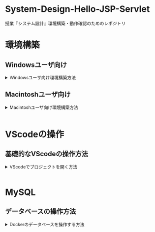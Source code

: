 # System-Design-Hello-JSP-Servlet

授業『システム設計』環境構築・動作確認のためのレポジトリ

# 環境構築

## Windowsユーザ向け

<details>
<summary> Windowsユーザ向け環境構築方法 </summary>

以下のすべての手順を実行してください．

### STEP-1 WSL,VSCodeのインストール

手順1 windowsボタンを右クリックして，ターミナル(またはpower shell)を管理者権限で起動
![ターミナルの起動](./imgs/terminal.png "terminal")

手順2 以下のコマンドを1行づつコピーして実行
```
Set-ExecutionPolicy RemoteSigned -scope CurrentUser
iwr -useb https://raw.githubusercontent.com/HazeyamaLab/system-design-docker/master/script/install.ps1 | iex
```
1行目を実行すると以下のように聞かれるので，Yを入力してEnterで同意  
```
実行ポリシーの変更
実行ポリシーは、信頼されていないスクリプトからの保護に役立ちます。実行ポリシーを変更すると、about_Execution_Policies
のヘルプ トピック (https://go.microsoft.com/fwlink/?LinkID=135170)
で説明されているセキュリティ上の危険にさらされる可能性があります。実行ポリシーを変更しますか?
[Y] はい(Y)  [A] すべて続行(A)  [N] いいえ(N)  [L] すべて無視(L)  [S] 中断(S)  [?] ヘルプ (既定値は "N"): Y
```

手順3 Ubuntu というCLIが立ち上がり，ユーザ名とパスワードの設定が求められるので設定．このとき __パスワードは入力しても画面上に表示されないので要注意！__
![ubuntuの初期設定](https://qiita-user-contents.imgix.net/https%3A%2F%2Fqiita-image-store.s3.ap-northeast-1.amazonaws.com%2F0%2F501257%2Fc10290ae-bd55-1ab1-4bbe-c885d205c45b.jpeg?ixlib=rb-4.0.0&auto=format&gif-q=60&q=75&w=1400&fit=max&s=28007229fb9c514b94e047923efacbfb "terminal")

以上でSTEP-1完了．

### STEP-2 Docker-Desktopのインストール
  
手順1 Docker Desktopのダウンロード・インストール
  
https://www.docker.com/products/docker-desktop/ にアクセス，ダウンロードしたexeファイルを実行．
![docker](./imgs/docker.png "terminal")  
チェックボックスはどちらもチェックが入っていることを確認．（バージョンによってはチェックボックスが1つしかないこともあるが，それでも大丈夫） 
![docker-install](./imgs/check.png "terminal")  
規約に同意したらAcceptボタンでインストール．
![term](./imgs/term.png "terminal")  
インストールできたらDocker-Desktopを起動し，チュートリアルをスキップすると，このようなメイン画面が出現．
![term](./imgs/docker-main.png "terminal")  
  
手順2 Dockerの設定  
WSL上でDockerが動作するように設定する．
Docker-Desktopのメイン画面左上の矢印マークを押して設定画面を開き，右側のResourcesタブからWSL integrationを選択し，Ubuntuのチェックを入れて右下のApply & restartを押下．
![term](./imgs/docker-ubuntu.png "terminal")  

以上でSTEP-2は完了．

### STEP-3 Ubuntu上での環境整備  
  手順1
Ubuntuを起動し，CLIが立ち上がるのを確認する．
![ubuntu](./imgs/ubuntu.png "terminal")  
  
手順2
Ubuntu CLIで以下のコマンドを実行．
```
curl -sf https://raw.githubusercontent.com/HazeyamaLab/system-design-docker/master/script/setup.sh | sh -s
```
パスワードが求められるので．STEP-1 手順3で入力したパスワードを入力．
  
手順3
VSCodeが立ち上がるので，左のテトリスのようなアイコンを選択し，Dev Containerの拡張機能を検索欄から検索してインストール．
![ubuntu](./imgs/dev-con.png "terminal")  
  
手順4
右下に以下のようなWindowが出現するので，Reopen in Containerを選択 __このとき8080，8081，3307のポートが使われていると正常に起動しない，特にローカルにMySQLがインストールされている場合は要注意__
![ubuntu](./imgs/reopen.png "terminal") 
もしこのwindowが出現しなかった場合は，以下のGifの手順をたどる
![ubuntu](./imgs/open_code.gif "code")
  
手順5  
初回起動時は特に時間がかかるのでしばらく待機．その後，右下のStarting Dev Containerのウインドウが閉じた後，画面下部ターミナルで以下のコマンドを実行．もしターミナルが表示されていなければ，上部メニューバーの ターミナル -> 新しいターミナル で出現する．
```
./gradlew tR
```
![ubuntu](./imgs/vscode-terminal.png "terminal")  
  
手順6  
```
> Task :tomcatRun
Started Tomcat Server
The Server is running at http://localhost:8080/system-design-dev
```
以上の出力を確認した後，
http://localhost:8080/system-design-dev にアクセスし下の画面が出現すれば環境構築は終了．
お疲れ様でした．
![ubuntu](./imgs/hello.png "terminal")

</details>

## Macintoshユーザ向け

<details>
<summary> Macintoshユーザ向け環境構築方法 </summary>

後で書きます
</details>
<br>

# VScodeの操作
## 基礎的なVScodeの操作方法
<details>
<summary> VScodeでプロジェクトを開く方法 </summary>

## その１(ターミナルから起動)

### 手順1
Ubuntu(Win)もしくはターミナル(mac)を起動し，以下のコマンドを実行してプロジェクトフォルダに移る
Stuinfoプロジェクトや課題プロジェクトを開く場合はsystem-design-dockerのディレクトリ名部分を適宜修正
```sh
cd system-design-docker
```
### 手順2
以下のコマンドを実行してVScodeを起動
```sh
code .
```

### 手順3
VScodeをdev-containerで再度開く(gif参照)
![ubuntu](./imgs/open_code.gif "code")

### 手順4
手順5  
画面下部ターミナルで以下のコマンドを実行．もしターミナルが表示されていなければ，上部メニューバーの ターミナル -> 新しいターミナル で出現する．
```
./gradlew tR
```
![ubuntu](./imgs/vscode-terminal.png "terminal")  

## その2(こっちのほうが楽です)

VScodeを起動し，ファイル ->  最近使用した項目を開く<br>
[dev container:system-design-docker]等の開きたい項目をクリックするだけ
![ubuntu](./imgs/open_code_2.gif "code")

</details>

<br>

# MySQL
## データベースの操作方法
<details>
<summary> Dockerのデータベースを操作する方法 </summary>

### 前提
VScode を立ち上げて，dev-containerが立ち上がっている状態であること Docker Desktopを起動して下の画像のように，対象のStack(3つ座布団が重なっているようなアイコン)が緑色になっていればOK
![ubuntu](./imgs/docker-up.png "terminal")  

### 手順1 Docker Desktopを起動する
もしdev-containerが立ち上がっていない場合は，VScodeの操作方法 -> 手順3を実行すること

### 手順2 対象のStackからhogehoge-dbというコンテナを開く
今回システム設計では3つのStack(hello_jsp_servlet / stuinfo / your_project)を配布するので，DB操作を行いたいプロジェクトを選択して， __末尾が-dbとなっているコンテナを選択__ して，Terminalを開く 詳細はGif参照
![ubuntu](./imgs/open_db.gif "code")

### 手順3 MySQLを起動する
以下のコマンドをTerminal上で実行
```
mysql -utest -p
```
Enter password:と表示されてパスワード入力が求められるので，test と入力．__パスワードは入力しても画面上に表示されないので要注意！__ <br>
尚，今回用いるDBの基本情報は以下の通り
|    |    |
| ---- | ---- |
|  ユーザ名  |  test  |
|  パスワード  |  test  |
|  DB名  |  db  |

### 手順4 MySQLが立ち上がったら，任意の操作を行う．
以下のコマンドを入力して，データベースを選択した後，任意の操作が行える．
```
use db;
```


</details>